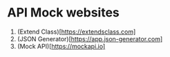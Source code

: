 # API Mock websites

1. (Extend Class)[https://extendsclass.com]
2. (JSON Generator)[https://app.json-generator.com]
3. (Mock API)[https://mockapi.io]

